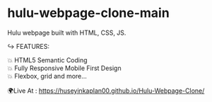 # hulu-webpage-clone-main 


Hulu webpage built with HTML, CSS, JS. </br>

↪ FEATURES: 

:collision: HTML5 Semantic Coding </br>
:collision: Fully Responsive Mobile First Design  </br>
:collision: Flexbox, grid and more...  </br>

🌍Live At : https://huseyinkaplan00.github.io/Hulu-Webpage-Clone/

